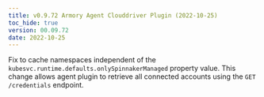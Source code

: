 ```yaml
---
title: v0.9.72 Armory Agent Clouddriver Plugin (2022-10-25)
toc_hide: true
version: 00.09.72
date: 2022-10-25
---
```


Fix to cache namespaces independent of the `kubesvc.runtime.defaults.onlySpinnakerManaged` property value. This change allows agent plugin to retrieve all connected accounts using the `GET /credentials` endpoint.
